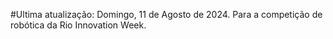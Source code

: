 #Ultima atualização:
Domingo, 11 de Agosto de 2024. Para a competição de robótica da Rio Innovation Week.
